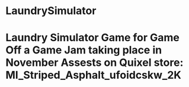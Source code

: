 # LaundrySimulator
# Laundry Simulator Game for Game Off a Game Jam taking place in November    Assests on Quixel store:  MI_Striped_Asphalt_ufoidcskw_2K

